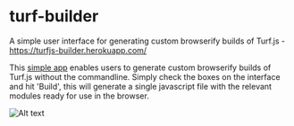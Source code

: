 # turf-builder
A simple user interface for generating custom browserify builds of Turf.js - https://turfjs-builder.herokuapp.com/

This [simple app](https://turfjs-builder.herokuapp.com/) enables users to generate custom browserify builds of Turf.js without the commandline.
Simply check the boxes on the interface and hit 'Build', this will generate a single javascript file with the relevant modules ready for use in the browser.

![Alt text](https://www.dropbox.com/s/1o9weirh3ncdla9/TurfBuilder.jpg?dl=1 "Turf-Builder")

